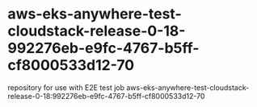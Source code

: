 # aws-eks-anywhere-test-cloudstack-release-0-18-992276eb-e9fc-4767-b5ff-cf8000533d12-70
repository for use with E2E test job aws-eks-anywhere-test-cloudstack-release-0-18:992276eb-e9fc-4767-b5ff-cf8000533d12-70
